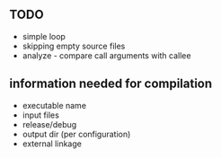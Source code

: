 ## TODO
* simple loop 
* skipping empty source files
* analyze - compare call arguments with callee

## information needed for compilation
* executable name
* input files
* release/debug
* output dir (per configuration)
* external linkage
